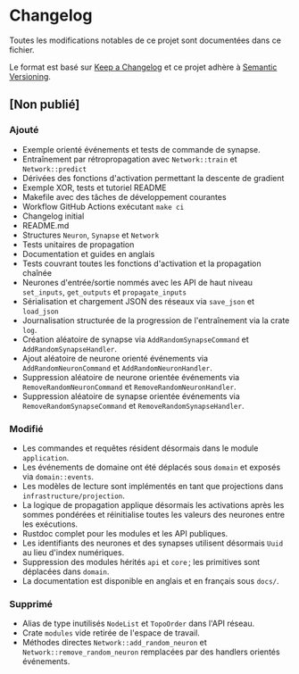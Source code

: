 # Changelog

Toutes les modifications notables de ce projet sont documentées dans ce fichier.

Le format est basé sur [Keep a Changelog](https://keepachangelog.com/en/1.1.0/)
et ce projet adhère à [Semantic Versioning](https://semver.org/spec/v2.0.0.html).

## [Non publié]
### Ajouté
- Exemple orienté événements et tests de commande de synapse.
- Entraînement par rétropropagation avec `Network::train` et `Network::predict`
- Dérivées des fonctions d'activation permettant la descente de gradient
- Exemple XOR, tests et tutoriel README
- Makefile avec des tâches de développement courantes
- Workflow GitHub Actions exécutant `make ci`
- Changelog initial
- README.md
- Structures `Neuron`, `Synapse` et `Network`
- Tests unitaires de propagation
- Documentation et guides en anglais
- Tests couvrant toutes les fonctions d'activation et la propagation chaînée
- Neurones d'entrée/sortie nommés avec les API de haut niveau `set_inputs`, `get_outputs` et `propagate_inputs`
- Sérialisation et chargement JSON des réseaux via `save_json` et `load_json`
- Journalisation structurée de la progression de l'entraînement via la crate `log`.
- Création aléatoire de synapse via `AddRandomSynapseCommand` et `AddRandomSynapseHandler`.
- Ajout aléatoire de neurone orienté événements via `AddRandomNeuronCommand` et
  `AddRandomNeuronHandler`.
- Suppression aléatoire de neurone orientée événements via `RemoveRandomNeuronCommand` et
  `RemoveRandomNeuronHandler`.
- Suppression aléatoire de synapse orientée événements via `RemoveRandomSynapseCommand` et
  `RemoveRandomSynapseHandler`.
### Modifié
- Les commandes et requêtes résident désormais dans le module `application`.
- Les événements de domaine ont été déplacés sous `domain` et exposés via `domain::events`.
- Les modèles de lecture sont implémentés en tant que projections dans `infrastructure/projection`.
- La logique de propagation applique désormais les activations après les sommes pondérées et réinitialise toutes les valeurs des neurones entre les exécutions.
- Rustdoc complet pour les modules et les API publiques.
- Les identifiants des neurones et des synapses utilisent désormais `Uuid` au lieu d'index numériques.
- Suppression des modules hérités `api` et `core` ; les primitives sont déplacées dans `domain`.
- La documentation est disponible en anglais et en français sous `docs/`.
### Supprimé
- Alias de type inutilisés `NodeList` et `TopoOrder` dans l'API réseau.
- Crate `modules` vide retirée de l'espace de travail.
- Méthodes directes `Network::add_random_neuron` et `Network::remove_random_neuron`
  remplacées par des handlers orientés événements.
